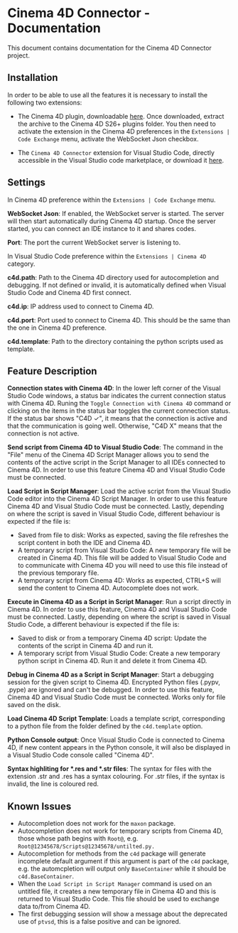 # Cinema 4D Connector - Documentation

This document contains documentation for the Cinema 4D Connector project.

## Installation

In order to be able to use all the features it is necessary to install the following two extensions:

- The Cinema 4D plugin, downloadable [here](https://github.com/PluginCafe/Cinema4D_Connector-Cinema4D_Plugin/releases). Once downloaded, extract the archive to the Cinema 4D S26+ plugins folder. You then need to activate the extension in the Cinema 4D preferences in the `Extensions | Code Exchange` menu, activate the WebSocket Json checkbox.

- The `Cinema 4D Connector` extension for Visual Studio Code, directly accessible in the Visual Studio code marketplace, or download it [here](https://github.com/PluginCafe/Cinema4D_Connector-VisualStudioCode_Extension/releases).

## Settings

In Cinema 4D preference within the `Extensions | Code Exchange` menu.

**WebSocket Json**: If enabled, the WebSocket server is started. The server will then start automatically during Cinema 4D startup. Once the server started, you can connect an IDE instance to it and shares codes.

**Port**: The port the current WebSocket server is listening to.

In Visual Studio Code preference within the `Extensions | Cinema 4D` category.

**c4d.path**: Path to the Cinema 4D directory used for autocompletion and debugging. If not defined or invalid, it is automatically defined when Visual Studio Code and Cinema 4D first connect.

**c4d.ip**: IP address used to connect to Cinema 4D.

**c4d.port**: Port used to connect to Cinema 4D. This should be the same than the one in Cinema 4D preference.

**c4d.template**: Path to the directory containing the python scripts used as template.

## Feature Description

**Connection states with Cinema 4D**: In the lower left corner of the Visual Studio Code windows, a status bar indicates the current connection status with Cinema 4D. Runing the `Toggle Connection with Cinema 4D` command or clicking on the items in the status bar toggles the current connection status. If the status bar shows "C4D ✓", it means that the connection is active and that the communication is going well. Otherwise, "C4D X" means that the connection is not active. 

**Send script from Cinema 4D to Visual Studio Code**: The command in the "File" menu of the Cinema 4D Script Manager allows you to send the contents of the active script in the Script Manager to all IDEs connected to Cinema 4D. In order to use this feature Cinema 4D and Visual Studio Code must be connected.

**Load Script in Script Manager**: Load the active script from the Visual Studio Code editor into the Cinema 4D Script Manager. In order to use this feature Cinema 4D and Visual Studio Code must be connected. Lastly, depending on where the script is saved in Visual Studio Code, different behaviour is expected if the file is:

- Saved from file to disk: Works as expected, saving the file refreshes the script content in both the IDE and Cinema 4D.
- A temporary script from Visual Studio Code: A new temporary file will be created in Cinema 4D. This file will be added to Visual Studio Code and to communicate with Cinema 4D you will need to use this file instead of the previous temporary file.
- A temporary script from Cinema 4D: Works as expected, CTRL+S will send the content to Cinema 4D. Autocomplete does not work.

**Execute in Cinema 4D as a Script in Script Manager**: Run a script directly in Cinema 4D. In order to use this feature, Cinema 4D and Visual Studio Code must be connected. Lastly, depending on where the script is saved in Visual Studio Code, a different behaviour is expected if the file is:

- Saved to disk or from a temporary Cinema 4D script: Update the contents of the script in Cinema 4D and run it.
- A temporary script from Visual Studio Code: Create a new temporary python script in Cinema 4D. Run it and delete it from Cinema 4D.

**Debug in Cinema 4D as a Script in Script Manager**: Start a debugging session for the given script to Cinema 4D. Encrypted Python files (.pypv, .pype) are ignored and can't be debugged. In order to use this feature, Cinema 4D and Visual Studio Code must be connected. Works only for file saved on the disk.

**Load Cinema 4D Script Template**: Loads a template script, corresponding to a python file from the folder defined by the `c4d.template` option.

**Python Console output**: Once Visual Studio Code is connected to Cinema 4D, if new content appears in the Python console, it will also be displayed in a Visual Studio Code console called "Cinema 4D".

**Syntax highliting for \*.res and \*.str files**: The syntax for files with the extension .str and .res has a syntax colouring. For .str files, if the syntax is invalid, the line is coloured red.


## Known Issues

- Autocompletion does not work for the `maxon` package.
- Autocompletion does not work for temporary scripts from Cinema 4D, those whose path begins with `Root@`, e.g. `Root@12345678/Scripts@12345678/untilted.py.`
- Autocompletion for methods from the `c4d` package will generate incomplete default argument if this argument is part of the `c4d` package, e.g. the automcpletion will output only `BaseContainer` while it should be `c4d.BaseContainer`.
- When the `Load Script in Script Manager` command is used on an untitled file, it creates a new temporary file in Cinema 4D and this is returned to Visual Studio Code. This file should be used to exchange data to/from Cinema 4D.
- The first debugging session will show a message about the deprecated use of `ptvsd`, this is a false positive and can be ignored.
